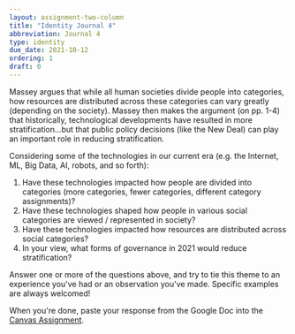 ```yaml
---
layout: assignment-two-column
title: "Identity Journal 4"
abbreviation: Journal 4
type: identity
due_date: 2021-10-12
ordering: 1
draft: 0
---
```


Massey argues that while all human societies divide people into categories, how resources are distributed across these categories can vary greatly (depending on the society). Massey then makes the argument (on pp. 1-4) that historically, technological developments have resulted in more stratification...but that public policy decisions (like the New Deal) can play an important role in reducing stratification. 

Considering some of the technologies in our current era (e.g. the Internet, ML, Big Data, AI, robots, and so forth): 

1. Have these technologies impacted how people are divided into categories (more categories, fewer categories, different category assignments)?
1. Have these technologies shaped how people in various social categories are viewed / represented in society? 
1. Have these technologies impacted how resources are distributed across social categories?
1. In your view, what forms of governance in 2021 would reduce stratification?

Answer one or more of the questions above, and try to tie this theme to an experience you've had or an observation you've made. Specific examples are always welcomed!

When you're done, paste your response from the Google Doc into the <a href="https://canvas.northwestern.edu/courses/149914/assignments/938021">Canvas Assignment</a>.
